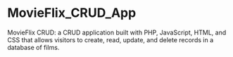 # MovieFlix_CRUD_App
MovieFlix CRUD: a CRUD application built with PHP, JavaScript, HTML, and CSS that allows visitors to create, read, update, and delete records in a database of films.
